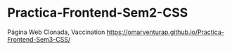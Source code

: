 # Practica-Frontend-Sem2-CSS
Página Web Clonada, Vaccination
https://omarventurap.github.io/Practica-Frontend-Sem3-CSS/
